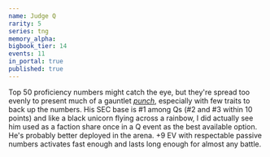 ```yaml
---
name: Judge Q
rarity: 5
series: tng
memory_alpha:
bigbook_tier: 14
events: 11
in_portal: true
published: true
---
```


Top 50 proficiency numbers might catch the eye, but they're spread too evenly to present much of a gauntlet [_punch_](https://www.youtube.com/watch?v=kUEKNu11gFQ&t=22), especially with few traits to back up the numbers. His SEC base is #1 among Qs (#2 and #3 within 10 points) and like a black unicorn flying across a rainbow, I did actually see him used as a faction share once in a Q event as the best available option. He's probably better deployed in the arena. +9 EV with respectable passive numbers activates fast enough and lasts long enough for almost any battle.
